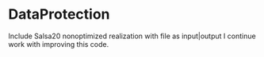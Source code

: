 # DataProtection

Include Salsa20 nonoptimized realization with file as input|output
I continue work with improving this code.
